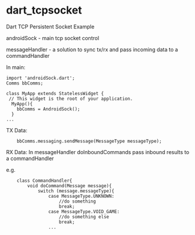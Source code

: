 # dart_tcpsocket
Dart TCP Persistent Socket Example 

androidSock - main tcp socket control

messageHandler - a solution to sync tx/rx and pass incoming data to a commandHandler

In main:

    import 'androidSock.dart';
    Comms bbComms; 

    class MyApp extends StatelessWidget {
     // This widget is the root of your application.
      MyApp(){
        bbComms = AndroidSock();
      }
    ...

TX Data:
        
        bbComms.messaging.sendMessage(MessageType messageType);
        
RX Data:
In messageHandler doInboundCommands
pass inbound results to a commandHandler 

e.g.

        class CommandHandler{
            void doCommand(Message message){
                switch (message.messageType){
                    case MessageType.UNKNOWN:
                        //do something
                        break;
                    case MessageType.VOID_GAME:
                        //do something else
                        break;
                    ...
